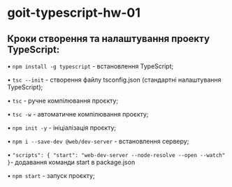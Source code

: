 # goit-typescript-hw-01

## Кроки створення та налаштування проекту TypeScript:

• `npm install -g typescript` - встановлення TypeScript;

• `tsc --init` - створення файлу tsconfig.json (стандартні налаштування TypeScript);

• `tsc` - ручне компілювання проєкту;

• `tsc -w` - автоматичне компілювання проєкту;

• `npm init -y` - ініціалізація проєкту;

• `npm i --save-dev @web/dev-server` - встановлення серверу;

• `"scripts": { "start": "web-dev-server --node-resolve --open --watch" }`- додавання команди start в package.json

• `npm start` - запуск проєкту;
 
